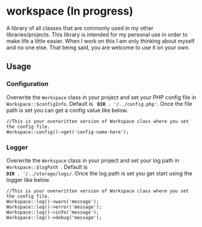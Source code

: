 # workspace (In progress)
A library of all classes that are commonly used in my other libraries/projects. This library is intended for my personal use in order to make life a little easier. When I work on this I am only thinking about myself and no one else. That being said, you are welcome to use it on your own.


## Usage

### Configuration

Overwrite the <code>Workspace</code> class in your project and set your PHP config file in <code>Workspace::$configInfo</code>. Default is <code> __DIR__ . '/../config.php'</code>. Once the file path is set you can get a config value like below.

    //This is your overwritten version of Workspace class where you set the config file.
    Workspace::config()->get('config-name-here');
    
### Logger

Overwrite the <code>Workspace</code> class in your project and set your log path in <code>Workspace::$logPath </code>. Default is <code> __DIR__ . '/../storage/logs/</code>. Once the log path is set you get start using the logger like below.

    //This is your overwritten version of Workspace class where you set the config file.
    Workspace::log()->warn('message');
    Workspace::log()->error('message');
    Workspace::log()->info('message');
    Workspace::log()->debug('message');